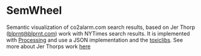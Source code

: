 # SemWheel

Semantic visualization of co2alarm.com search results, based on Jer Thorp (blprnt@blprnt.com) work with NYTimes search results.
It is implemented with <a href="http://www.processing.org" title="Processing">Processing</a> and use a JSON implementation and the
<a href="http://code.google.com/p/toxiclibs/" title="toxiclibs">toxiclibs</a>.
See more about Jer Thorps work <a href="http://blog.blprnt.com/blog/blprnt/7-days-of-source-day-2-nytimes-36536">here</a>
